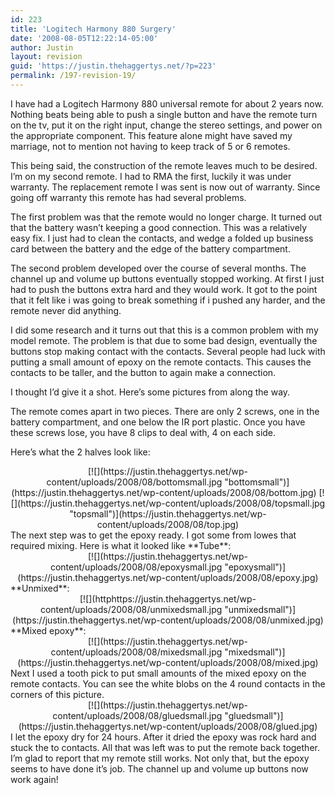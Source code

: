 ```yaml
---
id: 223
title: 'Logitech Harmony 880 Surgery'
date: '2008-08-05T12:22:14-05:00'
author: Justin
layout: revision
guid: 'https://justin.thehaggertys.net/?p=223'
permalink: /197-revision-19/
---
```


I have had a Logitech Harmony 880 universal remote for about 2 years now. Nothing beats being able to push a single button and have the remote turn on the tv, put it on the right input, change the stereo settings, and power on the appropriate component. This feature alone might have saved my marriage, not to mention not having to keep track of 5 or 6 remotes.

This being said, the construction of the remote leaves much to be desired. I’m on my second remote. I had to RMA the first, luckily it was under warranty. The replacement remote I was sent is now out of warranty. Since going off warranty this remote has had several problems.

The first problem was that the remote would no longer charge. It turned out that the battery wasn’t keeping a good connection. This was a relatively easy fix. I just had to clean the contacts, and wedge a folded up business card between the battery and the edge of the battery compartment.

The second problem developed over the course of several months. The channel up and volume up buttons eventually stopped working. At first I just had to push the buttons extra hard and they would work. It got to the point that it felt like i was going to break something if i pushed any harder, and the remote never did anything.

I did some research and it turns out that this is a common problem with my model remote. The problem is that due to some bad design, eventually the buttons stop making contact with the contacts. Several people had luck with putting a small amount of epoxy on the remote contacts. This causes the contacts to be taller, and the button to again make a connection.

I thought I’d give it a shot. Here’s some pictures from along the way.

The remote comes apart in two pieces. There are only 2 screws, one in the battery compartment, and one below the IR port plastic. Once you have these screws lose, you have 8 clips to deal with, 4 on each side.

Here’s what the 2 halves look like:

<center>  
[![](https://justin.thehaggertys.net/wp-content/uploads/2008/08/bottomsmall.jpg "bottomsmall")](https://justin.thehaggertys.net/wp-content/uploads/2008/08/bottom.jpg) [![](https://justin.thehaggertys.net/wp-content/uploads/2008/08/topsmall.jpg "topsmall")](https://justin.thehaggertys.net/wp-content/uploads/2008/08/top.jpg)  
</center>  
The next step was to get the epoxy ready. I got some from lowes that required mixing. Here is what it looked like **Tube**:

<center>  
[![](https://justin.thehaggertys.net/wp-content/uploads/2008/08/epoxysmall.jpg "epoxysmall")](https://justin.thehaggertys.net/wp-content/uploads/2008/08/epoxy.jpg)</center>**Unmixed**:

<center>  
[![](httphttps://justin.thehaggertys.net/wp-content/uploads/2008/08/unmixedsmall.jpg "unmixedsmall")](https://justin.thehaggertys.net/wp-content/uploads/2008/08/unmixed.jpg)</center>**Mixed epoxy**:

<center>  
[![](https://justin.thehaggertys.net/wp-content/uploads/2008/08/mixedsmall.jpg "mixedsmall")](https://justin.thehaggertys.net/wp-content/uploads/2008/08/mixed.jpg)</center>Next I used a tooth pick to put small amounts of the mixed epoxy on the remote contacts. You can see the white blobs on the 4 round contacts in the corners of this picture.

<center>  
[![](https://justin.thehaggertys.net/wp-content/uploads/2008/08/gluedsmall.jpg "gluedsmall")](https://justin.thehaggertys.net/wp-content/uploads/2008/08/glued.jpg)</center>I let the epoxy dry for 24 hours. After it dried the epoxy was rock hard and stuck the to contacts. All that was left was to put the remote back together. I’m glad to report that my remote still works. Not only that, but the epoxy seems to have done it’s job. The channel up and volume up buttons now work again!